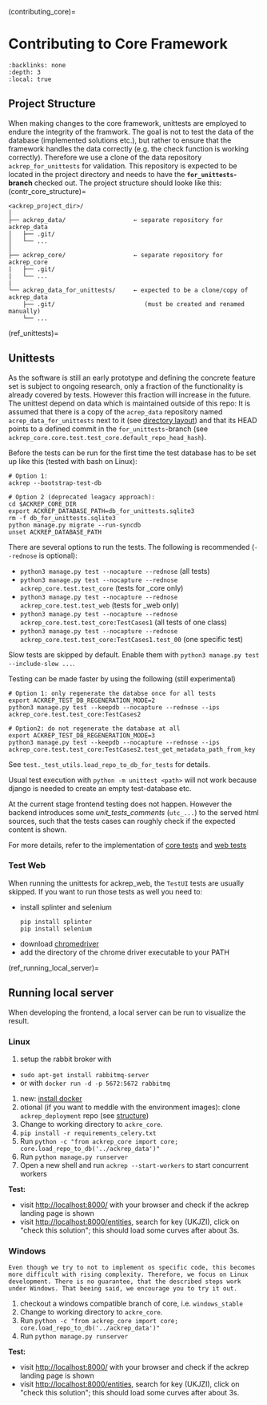 (contributing_core)=
# Contributing to Core Framework

```{contents} Table of contents
:backlinks: none
:depth: 3
:local: true
```

## Project Structure
When making changes to the core framework, unittests are employed to endure the integrity of the framwork. The goal is not to test the data of the database (implemented solutions etc.), but rather to ensure that the framework handles the data correctly (e.g. the check function is working correctly). Therefore we use a clone of the data repository `ackrep_for_unittests` for validation. This repository is expected to be located in the project directory and needs to have the **`for_unittests`-branch** checked out. The project structure should looke like this:
(contr_core_structure)=

    <ackrep_project_dir>/
    │
    ├── ackrep_data/                   ← separate repository for ackrep_data
    │   ├── .git/
    │   └── ...
    │
    ├── ackrep_core/                   ← separate repository for ackrep_core
    |   ├── .git/
    |   └── ...
    |
    └── ackrep_data_for_unittests/     ← expected to be a clone/copy of ackrep_data
        ├── .git/                         (must be created and renamed manually)
        └── ...

(ref_unittests)=
## Unittests

As the software is still an early prototype and defining the concrete feature set is subject to ongoing research, only a fraction of the functionality is already covered by tests. However this fraction will increase in the future. The unittest depend on data which is maintained outside of this repo: It is assumed that there is a copy of the `acrep_data` repository named `acrep_data_for_unittests` next to it (see [directory layout](contr_core_structure)) and that its HEAD points to a defined commit in the `for_unittests`-branch (see `ackrep_core.core.test.test_core.default_repo_head_hash`).

Before the tests can be run for the first time the test database has to be set up like this
(tested with bash on Linux):

```
# Option 1: 
ackrep --bootstrap-test-db

# Option 2 (deprecated leagacy approach):
cd $ACKREP_CORE_DIR
export ACKREP_DATABASE_PATH=db_for_unittests.sqlite3
rm -f db_for_unittests.sqlite3
python manage.py migrate --run-syncdb
unset ACKREP_DATABASE_PATH
```

There are several options to run the tests. The following is recommended (`--rednose` is optional):

- `python3 manage.py test --nocapture --rednose` (all tests)
- `python3 manage.py test --nocapture --rednose ackrep_core.test.test_core` (tests for _core only)
- `python3 manage.py test --nocapture --rednose ackrep_core.test.test_web` (tests for _web only)
- `python3 manage.py test --nocapture --rednose ackrep_core.test.test_core:TestCases1` (all tests of one class)
- `python3 manage.py test --nocapture --rednose ackrep_core.test.test_core:TestCases1.test_00` (one specific test)

Slow tests are skipped by default. Enable them with `python3 manage.py test --include-slow ...`.


Testing can be made faster by using the following (still experimental)

```
# Option 1: only regenerate the databse once for all tests
export ACKREP_TEST_DB_REGENERATION_MODE=2
python3 manage.py test --keepdb --nocapture --rednose --ips ackrep_core.test.test_core:TestCases2

# Option2: do not regenerate the database at all
export ACKREP_TEST_DB_REGENERATION_MODE=3
python3 manage.py test --keepdb --nocapture --rednose --ips ackrep_core.test.test_core:TestCases2.test_get_metadata_path_from_key
```

See `test._test_utils.load_repo_to_db_for_tests` for details.


Usual test execution with  `python -m unittest <path>` will not work because django is needed to create an empty test-database etc.

At the current stage frontend testing does not happen. However the backend introduces some *unit_tests_comments* (`utc_...`) to the served html sources, such that the tests cases can roughly check if the expected content is shown.

For more details, refer to the implementation of [core tests](https://github.com/ackrep-org/ackrep_core/blob/main/ackrep_core/test/test_core.py) and [web tests](https://github.com/ackrep-org/ackrep_core/blob/main/ackrep_web/test/test_web.py)

### Test Web
When running the unittests for ackrep_web, the `TestUI` tests are usually skipped. If you want to run those tests as well you need to:
- install splinter and selenium
  ```
  pip install splinter
  pip install selenium
  ```
- download [chromedriver](https://chromedriver.chromium.org/home)
- add the directory of the chrome driver executable to your PATH

(ref_running_local_server)=
## Running local server

When developing the frontend, a local server can be run to visualize the result.

### Linux

1. setup the rabbit broker with
  - `sudo apt-get install rabbitmq-server`
  - or with `docker run -d -p 5672:5672 rabbitmq`
1. new: [install docker](install_docker)
1. otional (if you want to meddle with the environment images): clone `ackrep_deployment` repo (see [structure](ackrep_complete_structure))
1. Change to working directory to `ackre_core`.
1. `pip install -r requirements_celery.txt`
2. Run `python -c "from ackrep_core import core; core.load_repo_to_db('../ackrep_data')"`
3. Run `python manage.py runserver`
4. Open a new shell and run `ackrep --start-workers` to start concurrent workers

**Test:**
- visit <http://localhost:8000/> with your browser and check if the ackrep landing page is shown
- visit <http://localhost:8000/entities>, search for key (UKJZI), click on "check this solution"; this should load some curves after about 3s.

### Windows
```{note}
Even though we try to not to implement os specific code, this becomes more difficult with rising complexity. Therefore, we focus on Linux development. There is no guarantee, that the described steps work under Windows. That beeing said, we encourage you to try it out.
```

1. checkout a windows compatible branch of core, i.e. `windows_stable`
1. Change to working directory to `ackre_core`.
2. Run `python -c "from ackrep_core import core; core.load_repo_to_db('../ackrep_data')"`
3. Run `python manage.py runserver`

**Test:**
- visit <http://localhost:8000/> with your browser and check if the ackrep landing page is shown
- visit <http://localhost:8000/entities>, search for key (UKJZI), click on "check this solution"; this should load some curves after about 3s.